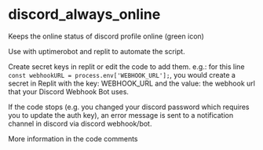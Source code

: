 # discord_always_online
Keeps the online status of discord profile online (green icon)

Use with uptimerobot and replit to automate the script.

Create secret keys in replit or edit the code to add them.
e.g.: for this line `const webhookURL = process.env['WEBHOOK_URL'];`, you would create a secret in Replit with the key: WEBHOOK_URL and the value: the webhook url that your Discord Webhook Bot uses.

If the code stops (e.g. you changed your discord password which requires you to update the auth key), an error message is sent to a notification channel in discord via discord webhook/bot.

More information in the code comments
